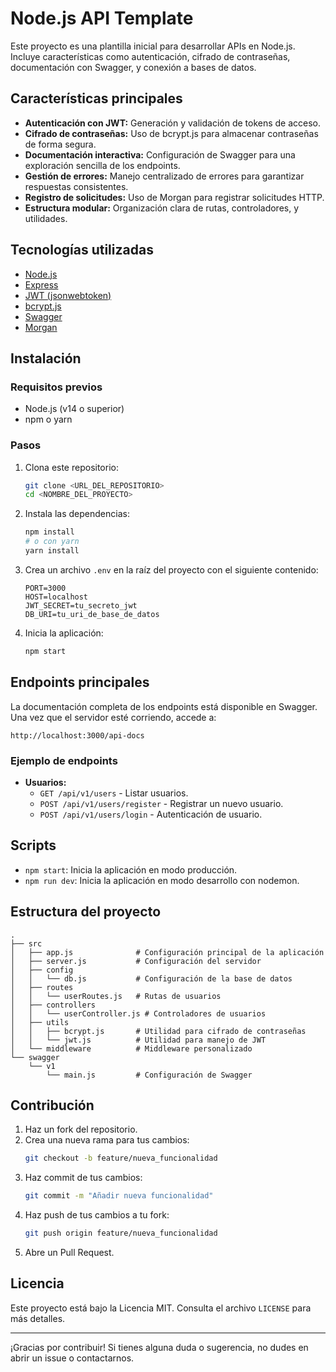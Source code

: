 # Node.js API Template

Este proyecto es una plantilla inicial para desarrollar APIs en Node.js. Incluye características como autenticación, cifrado de contraseñas, documentación con Swagger, y conexión a bases de datos.

## Características principales

- **Autenticación con JWT:** Generación y validación de tokens de acceso.
- **Cifrado de contraseñas:** Uso de bcrypt.js para almacenar contraseñas de forma segura.
- **Documentación interactiva:** Configuración de Swagger para una exploración sencilla de los endpoints.
- **Gestión de errores:** Manejo centralizado de errores para garantizar respuestas consistentes.
- **Registro de solicitudes:** Uso de Morgan para registrar solicitudes HTTP.
- **Estructura modular:** Organización clara de rutas, controladores, y utilidades.

## Tecnologías utilizadas

- [Node.js](https://nodejs.org/)
- [Express](https://expressjs.com/)
- [JWT (jsonwebtoken)](https://github.com/auth0/node-jsonwebtoken)
- [bcrypt.js](https://github.com/dcodeIO/bcrypt.js/)
- [Swagger](https://swagger.io/)
- [Morgan](https://github.com/expressjs/morgan)

## Instalación

### Requisitos previos

- Node.js (v14 o superior)
- npm o yarn

### Pasos

1. Clona este repositorio:
   ```bash
   git clone <URL_DEL_REPOSITORIO>
   cd <NOMBRE_DEL_PROYECTO>
   ```

2. Instala las dependencias:
   ```bash
   npm install
   # o con yarn
   yarn install
   ```

3. Crea un archivo `.env` en la raíz del proyecto con el siguiente contenido:
   ```env
   PORT=3000
   HOST=localhost
   JWT_SECRET=tu_secreto_jwt
   DB_URI=tu_uri_de_base_de_datos
   ```

4. Inicia la aplicación:
   ```bash
   npm start
   ```

## Endpoints principales

La documentación completa de los endpoints está disponible en Swagger. Una vez que el servidor esté corriendo, accede a:

```
http://localhost:3000/api-docs
```

### Ejemplo de endpoints

- **Usuarios:**
  - `GET /api/v1/users` - Listar usuarios.
  - `POST /api/v1/users/register` - Registrar un nuevo usuario.
  - `POST /api/v1/users/login` - Autenticación de usuario.

## Scripts

- `npm start`: Inicia la aplicación en modo producción.
- `npm run dev`: Inicia la aplicación en modo desarrollo con nodemon.

## Estructura del proyecto

```
.
├── src
│   ├── app.js              # Configuración principal de la aplicación
│   ├── server.js           # Configuración del servidor
│   ├── config
│   │   └── db.js           # Configuración de la base de datos
│   ├── routes
│   │   └── userRoutes.js   # Rutas de usuarios
│   ├── controllers
│   │   └── userController.js # Controladores de usuarios
│   ├── utils
│   │   ├── bcrypt.js       # Utilidad para cifrado de contraseñas
│   │   └── jwt.js          # Utilidad para manejo de JWT
│   └── middleware          # Middleware personalizado
└── swagger
    └── v1
        └── main.js         # Configuración de Swagger
```

## Contribución

1. Haz un fork del repositorio.
2. Crea una nueva rama para tus cambios:
   ```bash
   git checkout -b feature/nueva_funcionalidad
   ```
3. Haz commit de tus cambios:
   ```bash
   git commit -m "Añadir nueva funcionalidad"
   ```
4. Haz push de tus cambios a tu fork:
   ```bash
   git push origin feature/nueva_funcionalidad
   ```
5. Abre un Pull Request.

## Licencia

Este proyecto está bajo la Licencia MIT. Consulta el archivo `LICENSE` para más detalles.

---

¡Gracias por contribuir! Si tienes alguna duda o sugerencia, no dudes en abrir un issue o contactarnos.
